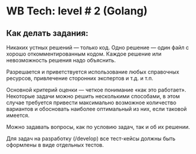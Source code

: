 # WB Tech: level # 2 (Golang)

## Как делать задания:  


Никаких устных решений — только код. Одно решение — один файл с хорошо откомментированным кодом. Каждое решение или невозможность решения надо объяснить.  

Разрешается и приветствуется использование любых справочных ресурсов, привлечение сторонних экспертов и т.д. и т.п.  

Основной критерий оценки — четкое понимание «как это работает». Некоторые задачи можно решить несколькими способами, в этом случае требуется привести максимально возможное количество вариантов и обосновать наиболее оптимальный из них, если таковой имеется.  

Можно задавать вопросы, как по условию задач, так и об их решении.  

Для задач на разработку (/develop) все тест-кейсы должны быть оформлены в виде отдельных тестов.
